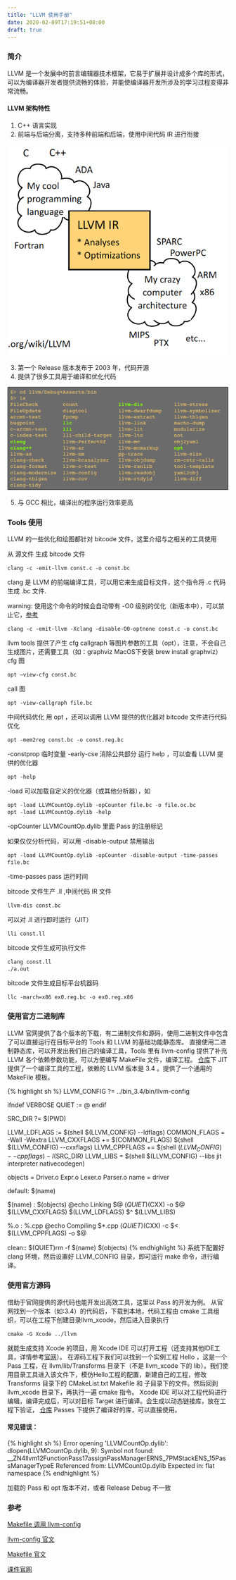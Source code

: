 ```yaml
---
title: "LLVM 使用手册"
date: 2020-02-09T17:19:51+08:00
draft: true
---
```


### 简介

LLVM 是一个发展中的前言编辑器技术框架，它易于扩展并设计成多个库的形式，可以为编译器开发者提供流畅的体验，并能使编译器开发所涉及的学习过程变得非常流畅。

#### LLVM 架构特性

1. C++ 语言实现
2. 前端与后端分离，支持多种前端和后端，使用中间代码 IR 进行衔接

![LLVM 架构组成](images/frame_llvm.png)

3. 第一个 Release 版本发布于 2003 年，代码开源
4. 提供了很多工具用于编译和优化代码

![LLVM 工具集](images/tools_llvm.png)

5. 与 GCC 相比，编译出的程序运行效率更高

### Tools 使用

LLVM 的一些优化和绘图都针对 bitcode 文件，这里介绍与之相关的工具使用

从 源文件 生成 bitcode 文件
```
clang -c -emit-llvm const.c -o const.bc
```
clang 是 LLVM 的前端编译工具，可以用它来生成目标文件，这个指令将 .c 代码生成 .bc 文件.

warning:
使用这个命令的时候会自动带有 -O0 级别的优化（新版本中），可以禁止它，[参考](https://stackoverflow.com/questions/46513801/llvm-opt-mem2reg-has-no-effect?noredirect=1)
```
clang -c -emit-llvm -Xclang -disable-O0-optnone const.c -o const.bc    
```

llvm tools 提供了产生 cfg callgraph 等图片参数的工具（opt），注意，不会自己生成图片，还需要工具（如：graphviz MacOS下安装 brew install graphviz）
cfg 图
```
opt –view-cfg const.bc
```
call 图
```
opt -view-callgraph file.bc
```

中间代码优化
用 opt ，还可以调用 LLVM 提供的优化器对 bitcode 文件进行代码优化
```
opt -mem2reg const.bc -o const.reg.bc
```
-constprop  临时变量
-early-cse  消除公共部分
运行 help ，可以查看 LLVM 提供的优化器
```
opt -help
```
-load 可以加载自定义的优化器（或其他分析器），如
```
opt -load LLVMCountOp.dylib -opCounter file.bc -o file.oc.bc
opt -load LLVMCountOp.dylib -help
```
-opCounter      LLVMCountOp.dylib 里面 Pass 的注册标记

如果仅仅分析代码，可以用 -disable-output 禁用输出
```
opt -load LLVMCountOp.dylib -opCounter -disable-output -time-passes file.bc
```
-time-passes    pass 运行时间

bitcode 文件生产 .ll ,中间代码 IR 文件
```
llvm-dis const.bc  
```
可以对 .ll 进行即时运行（JIT）
```
lli const.ll   
```

bitcode 文件生成可执行文件
```
clang const.ll
./a.out
```

bitcode 文件生成目标平台机器码
```
llc -march=x86 ex0.reg.bc -o ex0.reg.x86
```

### 使用官方二进制库
LLVM 官网提供了各个版本的下载，有二进制文件和源码，使用二进制文件中包含了可以直接运行在目标平台的 Tools 和 LLVM 的基础功能静态库。
直接使用二进制静态库，可以开发出我们自己的编译工具，Tools 里有 llvm-config 提供了补充 LLVM 各个依赖参数功能，可以方便编写 MakeFile 文件，编译工程。
[仓库](https://github.com/AirChen/llvm-play)下 JIT 提供了一个编译工具的工程，依赖的 LLVM 版本是 3.4 。提供了一个通用的 MakeFile 模板。

{% highlight sh %}
LLVM_CONFIG ?= ../bin_3.4/bin/llvm-config

ifndef VERBOSE
QUIET := @
endif

SRC_DIR ?= $(PWD)

LLVM_LDFLAGS := $(shell $(LLVM_CONFIG) --ldflags)
COMMON_FLAGS = -Wall -Wextra
LLVM_CXXFLAGS += $(COMMON_FLAGS) $(shell $(LLVM_CONFIG) --cxxflags)
LLVM_CPPFLAGS += $(shell $(LLVM_CONFIG) --cppflags) -I$(SRC_DIR)
LLVM_LIBS = $(shell $(LLVM_CONFIG) --libs jit interpreter nativecodegen)

objects = Driver.o Expr.o Lexer.o Parser.o
name = driver

default: $(name)

$(name) : $(objects)
		@echo Linking $@
		$(QUIET)$(CXX) -o $@ $(LLVM_CXXFLAGS) $(LLVM_LDFLAGS) $^ $(LLVM_LIBS)

%.o : %.cpp
		@echo Compiling $*.cpp
		$(QUIET)$(CXX) -c $< $(LLVM_CPPFLAGS) -o $@

clean::
		$(QUIET)rm -f $(name) $(objects)
{% endhighlight %}
系统下配置好 clang 环境，然后设置好 LLVM_CONFIG 目录，即可运行 make 命令，进行编译。

### 使用官方源码
借助于官网提供的源代码也能开发出高效工具，这里以 Pass 的开发为例。
从官网找到一个版本（如:3.4）的代码后，下载到本地，代码工程由 cmake 工具组织，可以在工程下创建目录llvm_xcode，然后进入目录执行
```
cmake -G Xcode ../llvm 
```
就能生成支持 Xcode 的项目，用 Xcode IDE 可以打开工程（还支持其他IDE工具，详情参考[官网](http://llvm.org/docs/GettingStarted.html)）。
在源码工程下我们可以找到一个实例工程 Hello ，这是一个 Pass 工程，在 llvm/lib/Transforms 目录下（不是 llvm_xcode 下的 lib）。我们使用目录工具进入该文件下，模仿Hello工程的配置，新建自己的工程，修改 Transforms 目录下的 CMakeList.txt Makefile 和 子目录下的文件。然后回到 llvm_xcode 目录下，再执行一遍 cmake 指令。
Xcode IDE 可以对工程代码进行编辑，编译完成后，可以对目标 Target 进行编译。会生成以动态链接库，放在工程下验证， [仓库](https://github.com/AirChen/llvm-play) Passes 下提供了编译好的库，可以直接使用。

#### 常见错误：

{% highlight sh %}
Error opening 'LLVMCountOp.dylib': dlopen(LLVMCountOp.dylib, 9): Symbol not found: __ZN4llvm12FunctionPass17assignPassManagerERNS_7PMStackENS_15PassManagerTypeE
  Referenced from: LLVMCountOp.dylib
  Expected in: flat namespace
{% endhighlight %}

加载的 Pass 和 opt 版本不对，或者 Release Debug 不一致

### 参考

[Makefile 调用 llvm-config](https://blog.csdn.net/snsn1984/article/details/41477351)

[llvm-config 官文](https://releases.llvm.org/2.7/docs/CommandGuide/html/llvm-config.html)

[Makefile 官文](http://www.gnu.org/software/make/manual/make.html#Introduction)

[课件官网](https://homepages.dcc.ufmg.br/~fernando/classes/dcc888/ementa/)